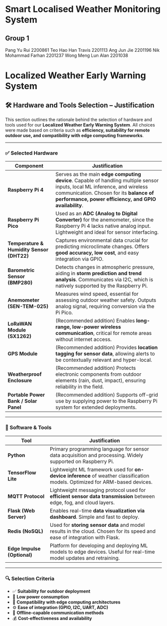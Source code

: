 # Smart Localised Weather Monitoring System

## Group 1
Pang Yu Rui 2200861
Teo Hao Han Travis 2201113
Ang Jun Jie 2201196
Nik Mohammad Farhan 2201237
Wong Meng Lun Alan 2201038


# Localized Weather Early Warning System

## 🛠️ Hardware and Tools Selection – Justification

This section outlines the rationale behind the selection of hardware and tools used for our **Localized Weather Early Warning System**. All choices were made based on criteria such as **efficiency, suitability for remote outdoor use, and compatibility with edge computing frameworks**.

---

### ✅ Selected Hardware

| Component | Justification |
|----------|----------------|
| **Raspberry Pi 4** | Serves as the main **edge computing device**. Capable of handling multiple sensor inputs, local ML inference, and wireless communication. Chosen for its **balance of performance, power efficiency, and GPIO availability**. |
| **Raspberry Pi Pico** | Used as an **ADC (Analog to Digital Converter)** for the anemometer, since the Raspberry Pi 4 lacks native analog input. Lightweight and ideal for sensor interfacing. |
| **Temperature & Humidity Sensor (DHT22)** | Captures environmental data crucial for predicting microclimate changes. Offers **good accuracy, low cost**, and easy integration via GPIO. |
| **Barometric Sensor (BMP280)** | Detects changes in atmospheric pressure, aiding in **storm prediction and trend analysis**. Communicates via I2C, which is natively supported by the Raspberry Pi. |
| **Anemometer (SEN-TEM-025)** | Measures wind speed, essential for assessing outdoor weather safety. Outputs analog signal, requiring conversion via the Pi Pico. |
| **LoRaWAN Module (SX1262)** | (Recommended addition) Enables **long-range, low-power wireless communication**, critical for remote areas without internet access. |
| **GPS Module** | (Recommended addition) Provides **location tagging for sensor data**, allowing alerts to be contextually relevant and hyper-local. |
| **Weatherproof Enclosure** | (Recommended addition) Protects electronic components from outdoor elements (rain, dust, impact), ensuring reliability in the field. |
| **Portable Power Bank / Solar Panel** | (Recommended addition) Supports off-grid use by supplying power to the Raspberry Pi system for extended deployments. |

---

### 🧰 Software & Tools

| Tool | Justification |
|------|---------------|
| **Python** | Primary programming language for sensor data acquisition and processing. Widely supported on Raspberry Pi. |
| **TensorFlow Lite** | Lightweight ML framework used for **on-device inference** of weather classification models. Optimized for ARM-based devices. |
| **MQTT Protocol** | Lightweight messaging protocol used for **efficient sensor data transmission** between edge, fog, and cloud layers. |
| **Flask (Web Server)** | Enables real-time **data visualization via dashboard**. Simple and fast to deploy. |
| **Redis (NoSQL)** | Used for **storing sensor data** and model results in the cloud. Chosen for its speed and ease of integration with Flask. |
| **Edge Impulse (Optional)** | Platform for developing and deploying ML models to edge devices. Useful for real-time model updates and retraining. |

---

### 🔍 Selection Criteria

- ✅ **Suitability for outdoor deployment**
- 🔌 **Low power consumption**
- 🔗 **Compatibility with edge computing architectures**
- ⚙️ **Ease of integration (GPIO, I2C, UART, ADC)**
- 📶 **Offline-capable communication methods**
- 💰 **Cost-effectiveness and availability**
